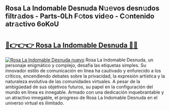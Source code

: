 ## Rosa La Indomable Desnuda N𝚞𝚎vos desn𝚞dos filtr𝚊dos - Parts-0Lh F𝚘tos vid𝚎o - C𝚘ntenido atr𝚊ctivo 6oKoU

# <h2><a href="http://mb3463e.tromn.icu/?c=Rosa+La+Indomable+Desnuda">🔗👉👉👉 Rosa La Indomable Desnuda 🔗🔗</a></h2>

[![Rosa La Indomable Desnuda nuevo](https://i.imgur.com/pEAQMta.gif)](http://mb3463e.tromn.icu/?c=Rosa+La+Indomable+Desnuda)
Rosa La Indomable Desnuda, un personaje enigmático y complejo, desafía las etiquetas simples. Su innovador estilo de comunicación en línea ha cautivado y enfurecido a los críticos, encendiendo debates sobre la privacidad, la expresión artística y la naturaleza evolutiva de las comunidades virtuales. A pesar de la ambigüedad de sus objetivos futuros, su papel en la configuración del mundo en línea es innegable. Armado con una dedicación inquebrantable y un atractivo innegable, el progreso de Rosa La Indomable Desnuda en el universo virtual es ilimitado.
